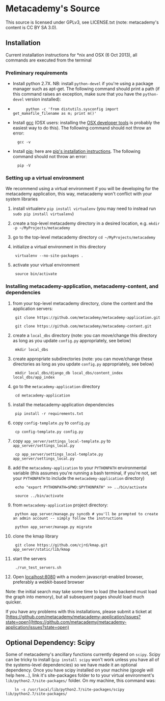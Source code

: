 Metacademy's Source
==============

This source is licensed under GPLv3, see LICENSE.txt (note: metacademy's content is CC BY SA 3.0).

## Installation

Current installation instructions for *nix and OSX (6 Oct 2013), all commands are executed from the terminal

### Preliminary requirements
* Install python 2.7X. NB: install `python-devel` if you're using a package manager such as apt-get. The following command should print a path (if this command raises an exception, make sure that you have the `python-devel` version installed):
* 
            python -c 'from distutils.sysconfig import get_makefile_filename as m; print m()'

* Install [gcc](http://gcc.gnu.org) (OSX users: installing the [OSX developer tools](https://developer.apple.com/technologies/tools/) is probably the easiest way to do this). The following command should not throw an error:
        
        gcc -v  

* Install [pip](http://www.pip-installer.org/en/latest/); here are [pip's installation instructions](http://www.pip-installer.org/en/latest/installing.html). The following command should not throw an error:

        pip -V

### Setting up a virtual environment
We recommend using a virtual environment if you will be developing for the metacademy application, this way, metacademy won't conflict with your system libraries

1. install virtualenv `pip install virtualenv` (you may need to instead run `sudo pip install virtualenv`)
1. create a top-level metacademy directory in a desired location, e.g. `mkdir -p ~/MyProjects/metacademy`
1. go to the top-level metacademy directory `cd ~/MyProjects/metacademy`
1. initialize a virtual environment in this directory 

        virtualenv --no-site-packages .

1. activate your virtual environment
    
        source bin/activate 

### Installing metacademy-application, metacademy-content, and dependencies
1. from your top-level metacademy directory, clone the content and the application servers:
 
        git clone https://github.com/metacademy/metacademy-application.git

        git clone https://github.com/metacademy/metacademy-content.git
        
1. create a `local_dbs` directory (note: you can move/change this directory as long as you update `config.py` appropriately, see below)

        mkdir local_dbs
        
1. create appropriate subdirectories (note: you can move/change these directories as long as you update `config.py` appropriately, see below)

        mkdir local_dbs/django_db local_dbs/content_index local_dbs/app_index

1. go to the `metacademy-application` directory

        cd metacademy-application
        
1. install the metacademy-application dependencies 

        pip install -r requirements.txt

1. copy `config-template.py` to `config.py`

        cp config-template.py config.py
        
1. copy `app_server/settings_local-template.py` to `app_server/settings_local.py`

        cp app_server/settings_local-template.py app_server/settings_local.py

1. add the `metacademy-application` to your `PYTHONPATH` environmental variable (this assumes you're running a bash terminal, if you're not, set your `PYTHONPATH` to include the `metacademy-application` directory)

        echo "export PYTHONPATH=$PWD:$PYTHONPATH" >> ../bin/activate
        
        source ../bin/activate

1. from `metacademy-application` project directory:

        python app_server/manage.py syncdb # you'll be prompted to create an admin account -- simply follow the instructions
        
        python app_server/manage.py migrate
        
1. clone the kmap library
        
        git clone https://github.com/cjrd/kmap.git app_server/static/lib/kmap

1. start the servers

        ./run_test_servers.sh
        
1. Open [localhost:8080](http://localhost:8080) with a modern javascript-enabled browser, preferably a webkit-based browser

Note: the initial search may take some time to load (the backend must load the graph into memory), but all subsequent pages should load much quicker.

If you have any problems with this installations, please submit a ticket at [https://github.com/metacademy/metacademy-application/issues?state=open](https://github.com/metacademy/metacademy-application/issues?state=open)

## Optional Dependency: Scipy
Some of metacademy's ancillary functions currently depend on `scipy`. Scipy can be tricky to install (`pip install scipy` won't work unless you have all of the systems-level dependencies) so we have made it an optional dependency. Once you have scipy installed on your machine (google will help here...), link it's site-packages folder to to your virtual environment's `lib/python2.7/site-packages/` folder. On my machine, this command was:

        ln -s /usr/local/lib/python2.7/site-packages/scipy lib/python2.7/site-packages/
        
        
